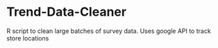 # Trend-Data-Cleaner
R script to clean large batches of survey data. Uses google API to track store locations
